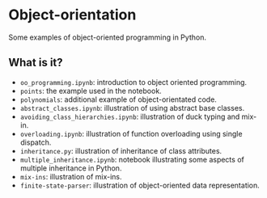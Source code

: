 # Object-orientation

Some examples of object-oriented programming in Python.


## What is it?

  * `oo_programming.ipynb`: introduction to object oriented
    programming.
  * `points`: the example used in the notebook.
  * `polynomials`: additional example of object-orientated code.
  * `abstract_classes.ipynb`: illustration of using abstract base
    classes.
  * `avoiding_class_hierarchies.ipynb`: illustration of duck typing
    and mix-in.
  * `overloading.ipynb`: illustration of function overloading using
    single dispatch.
  * `inheritance.py`: illustration of inheritance of class attributes.
  * `multiple_inheritance.ipynb`: notebook illustrating some aspects
    of multiple inheritance in Python.
  * `mix-ins`: illustration of mix-ins.
  * `finite-state-parser`: illustration of object-oriented data
    representation.

